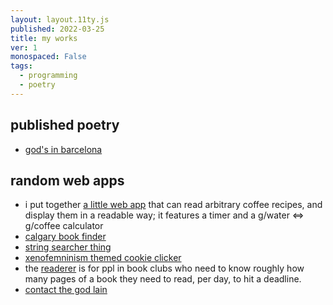 ```yaml
---
layout: layout.11ty.js
published: 2022-03-25
title: my works
ver: 1
monospaced: False
tags:
  - programming
  - poetry
---
```


## published poetry
  - [god's in barcelona](https://www.adbusters.org/article/abandonment)

## random web apps
  - i put together [a little web app](http://its-dare-et-recipe.surge.sh/) that can read arbitrary coffee recipes, and display them in a readable way; it features a timer and a g/water <=> g/coffee calculator
  - [calgary book finder](http://yyc-book-finder.surge.sh/)
  - [string searcher thing](http://daxiin-fuzzer.surge.sh)
  - [xenofemninism themed cookie clicker](https://xenofeminism-simulator.surge.sh/)
  - the [readerer](https://github.com/aljedaxi/readererer) is for ppl in book clubs who need to know roughly how many pages of a book they need to read, per day, to hit a deadline.
  - [contact the god lain](https://github.com/aljedaxi/lain)
